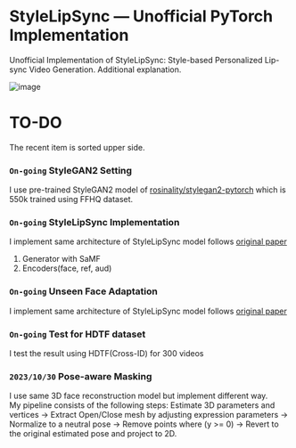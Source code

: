 # StyleLipSync — Unofficial PyTorch Implementation

Unofficial Implementation of StyleLipSync: Style-based Personalized Lip-sync Video Generation. 
Additional explanation.

![image](https://github.com/kyugorithm/StyleLipSync/assets/40943064/b9e2cac7-7740-42f5-a1ed-f9374e50a803)


# TO-DO
The recent item is sorted upper side.  
### <code>On-going</code>   **StyleGAN2 Setting**  
I use pre-trained StyleGAN2 model of [rosinality/stylegan2-pytorch](https://github.com/rosinality/stylegan2-pytorch) which is 550k trained using FFHQ dataset.

### <code>On-going</code>   **StyleLipSync Implementation**  
I implement same architecture of StyleLipSync model follows [original paper](https://stylelipsync.github.io/)  
1) Generator with SaMF
2) Encoders(face, ref, aud)

### <code>On-going</code>   **Unseen Face Adaptation**  
I implement same architecture of StyleLipSync model follows [original paper](https://stylelipsync.github.io/)  

### <code>On-going</code>   **Test for HDTF dataset**  
I test the result using HDTF(Cross-ID) for 300 videos

### <code>2023/10/30</code>   **Pose-aware Masking**  
I use same 3D face reconstruction model but implement different way.  
My pipeline consists of the following steps: Estimate 3D parameters and vertices -> Extract Open/Close mesh by adjusting expression parameters -> Normalize to a neutral pose -> Remove points where (y >= 0) -> Revert to the original estimated pose and project to 2D.
